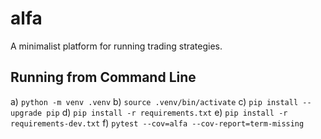# alfa
A minimalist platform for running trading strategies.

## Running from Command Line
 a) `python -m venv .venv`
 b) `source .venv/bin/activate`
 c) `pip install --upgrade pip`
 d) `pip install -r requirements.txt`
 e) `pip install -r requirements-dev.txt`
 f) `pytest --cov=alfa --cov-report=term-missing`
